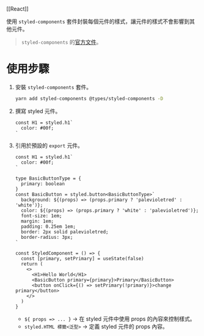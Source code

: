 [[React]]

使用 `styled-components` 套件封裝每個元件的樣式，讓元件的樣式不會影響到其他元件。
>`styled-components` 的[官方文件](https://styled-components.com/docs)。

# 使用步驟
1. 安裝 `styled-components` 套件。
	```bash
	yarn add styled-components @types/styled-components -D
	```

2. 撰寫 styled 元件。
	```tsx
	const H1 = styled.h1`
	  color: #00f;
	`
	```

3. 引用於預設的 `export` 元件。
	```tsx
	const H1 = styled.h1`
	  color: #00f;
	`
	
	type BasicButtonType = {
	  primary: boolean
	}
	const BasicButton = styled.button<BasicButtonType>`
	  background: ${(props) => (props.primary ? 'palevioletred' : 'white')};
	  color: ${(props) => (props.primary ? 'white' : 'palevioletred')};
	  font-size: 1em;
	  margin: 1em;
	  padding: 0.25em 1em;
	  border: 2px solid palevioletred;
	  border-radius: 3px;
	`
	
	const StyledComponent = () => {
	  const [primary, setPrimary] = useState(false)
	  return (
	    <>
	      <H1>Hello World</H1>
	      <BasicButton primary={primary}>Primary</BasicButton>
	      <button onClick={() => setPrimary(!primary)}>change primary</button>
	    </>
	  )
	}
	```

	- `${ props => ... }` -> 在 styled 元件中使用 props 的內容來控制樣式。
	- `styled.HTML 標籤<泛型>` -> 定義 styled 元件的 props 內容。
